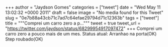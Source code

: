 
+++
author = "Jaydson Gomes"
categories = ["tweet"]
date = "Wed May 11 13:02:32 +0000 2011"
draft = false
image = "No media found for this Tweet"
slug = "0e7b88a43cb71c7ad7c64efae29794d71c12363b"
tags = ["tweet"]
title = """Comprei um carro zero a p..."""
tweet = true
tweet_url = "https://twitter.com/jaydson/status/68299954917097472"
+++
Comprei um carro zero a pouco mais de um mes. Status atual: Arranhao na porta(OK)  Step roubado(OK)
